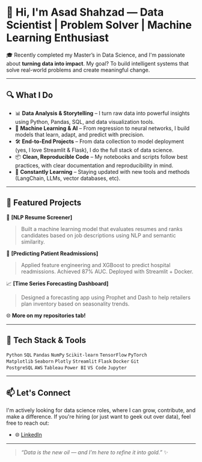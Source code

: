 # 👋 Hi, I'm Asad Shahzad — Data Scientist | Problem Solver | Machine Learning Enthusiast

🎓 Recently completed my Master’s in Data Science, and I'm passionate about **turning data into impact**. My goal? To build intelligent systems that solve real-world problems and create meaningful change.

---

## 🔍 What I Do

- 📊 **Data Analysis & Storytelling** – I turn raw data into powerful insights using Python, Pandas, SQL, and data visualization tools.
- 🤖 **Machine Learning & AI** – From regression to neural networks, I build models that learn, adapt, and predict with precision.
- 🛠️ **End-to-End Projects** – From data collection to model deployment (yes, I love Streamlit & Flask), I do the full stack of data science.
- 📦 **Clean, Reproducible Code** – My notebooks and scripts follow best practices, with clear documentation and reproducibility in mind.
- 🔁 **Constantly Learning** – Staying updated with new tools and methods (LangChain, LLMs, vector databases, etc).

---

## 🚀 Featured Projects

🧠 **[NLP Resume Screener]**  
> Built a machine learning model that evaluates resumes and ranks candidates based on job descriptions using NLP and semantic similarity.

🏥 **[Predicting Patient Readmissions]**  
> Applied feature engineering and XGBoost to predict hospital readmissions. Achieved 87% AUC. Deployed with Streamlit + Docker.

📈 **[Time Series Forecasting Dashboard]**  
> Designed a forecasting app using Prophet and Dash to help retailers plan inventory based on seasonality trends.

🌐 **More on my repositories tab!**

---

## 🧰 Tech Stack & Tools

`Python` `SQL` `Pandas` `NumPy` `Scikit-learn` `TensorFlow` `PyTorch`  
`Matplotlib` `Seaborn` `Plotly` `Streamlit` `Flask` `Docker` `Git`  
`PostgreSQL` `AWS` `Tableau` `Power BI` `VS Code` `Jupyter`

---

## 📫 Let's Connect

I'm actively looking for data science roles, where I can grow, contribute, and make a difference. If you're hiring (or just want to geek out over data), feel free to reach out:

- 🌐 [LinkedIn](https://www.linkedin.com/in/asadshehzed)  

---

> *“Data is the new oil — and I’m here to refine it into gold.”* ✨


